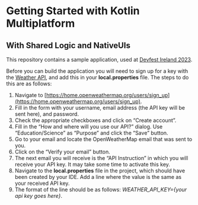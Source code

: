 # Getting Started with Kotlin Multiplatform
## With Shared Logic and NativeUIs

This repository contains a sample application, used at [Devfest Ireland 2023](https://gdg.community.dev/events/details/google-gdg-dublin-presents-devfest-ireland-2023/).

Before you can build the application you will need to sign up for a key with the [Weather API](https://openweathermap.org/api), and add this in your **local.properties** file. The steps to do this are as follows:

1. Navigate to [https://home.openweathermap.org/users/sign_up](https://home.openweathermap.org/users/sign_up).
2. Fill in the form with your username, email address (the API key will be sent here), and password. 
3. Check the appropriate checkboxes and click on “Create account”.
4. Fill in the “How and where will you use our API?” dialog. Use “Education/Science” as “Purpose” and click the “Save” button.
5. Go to your email and locate the OpenWeatherMap email that was sent to you.
6. Click on the “Verify your email” button.
7. The next email you will receive is the “API Instruction” in which you will receive
your API key. It may take some time to activate this key.
8. Navigate to the **local.properties** file in the
project, which should have been created by your IDE. Add a line where the value is the same as your received API key. 
9. The format of the line should be as follows: *WEATHER\_API\_KEY={your api key goes here}*.
